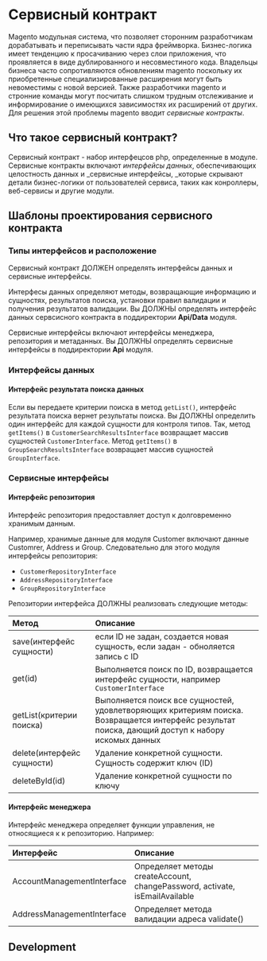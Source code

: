 # Сервисный контракт

Magento модульная система, что позволяет сторонним разработчикам дорабатывать и переписывать части ядра фреймворка. Бизнес-логика имеет тенденцию к просачиванию через слои приложения, что проявляется в виде дублированного и несовместиного кода. Владельцы бизнеса часто сопротивляются обновлениям magento поскольку их приобретенные специализированные расширения могут быть невоместимы с новой версией. Также разработчики magento и стронние команды могут посчитать слишком трудным отслеживание и информирование о имеющихся зависимостях их расширений от других. Для решения этой проблемы magento вводит _сервисные контракты_.

## Что такое сервисный контракт?

Сервисный контракт - набор интерфецсов php, определенные в модуле. Сервисные контракты включают _интерфейсы данных_, обеспечивающих целостность данных и _сервисные интерфейсы, _которые скрывают детали бизнес-логики от пользователей сервиса, таких как конроллеры, веб-сервисы и другие модули.

## Шаблоны проектирования сервисного контракта

### Типы интерфейсов и расположение

Сервисный контракт ДОЛЖЕН определять интерфейсы данных и сервисные интерфейсы.

Интерфесы данных определяют методы, возвращающие информацию и сущностях, результатов поиска, установки правил валидации и получения результатов валидации. Вы ДОЛЖНЫ определять интерфейс данных сервсисного контракта в поддиректории **Api/Data** модуля.

Сервисные интерфейсы включают интерфейсы менеджера, репозитория и метаданных. Вы ДОЛЖНЫ определять сервисные интерфейсы в поддиректории **Api** модуля.

### Интерфейсы данных

#### Интерфейс результата поиска данных

Если вы передаете критерии поиска в метод `getList()`, интерфейс результата поиска вернет результаты поиска. Вы ДОЛЖНЫ определить один интерфейс для каждой сущности для контроля типов. Так, метод `getItems()` в `CustomerSearchResultsInterface` возвращает массив сущностей `CustomerInterface`. Метод `getItems()` в `GroupSearchResultsInterface` возвращает массив сущностей `GroupInterface`.

### Сервисные интерфейсы

#### Интерфейс репозитория

Интерфейс репозитория предоставляет доступ к долговременно хранимым данным.

Например, хранимые данные для модуля Customer включают данные Customrer, Address и Group. Следовательно для этого модуля интерфейсы репозитория:

* `CustomerRepositoryInterface`
* `AddressRepositoryInterface`
* `GroupRepositoryInterface`

Репозитории интерфейса ДОЛЖНЫ реализовать следующие методы:

| Метод | Описание |
| :--- | :--- |
| save\(интерфейс сущности\) | если ID не задан, создается новая сущность, если задан - обноляется запись с  ID |
| get\(id\) | Выполняется поиск по ID, возвращается интерфейс сущности, например `CustomerInterface` |
| getList\(критерии поиска\) | Выполняется поиск все сущностей, удовлетворяющих критериям поиска. Возвращается интерфейс результат поиска, дающий доступ к набору искомых данных |
| delete\(интерфейс сущности\) | Удаление конкретной сущности. Сущность содержит ключ \(ID\) |
| deleteById\(id\) | Удаление конкретной сущности по ключу |

#### Интерфейс менеджера

Интерфейс менеджера определяет функции управления, не относящиеся к к репозиторию. Например:

| Интерфейс | Описание |
| :--- | :--- |
| AccountManagementInterface | Определяет методы createAccount, changePassword, activate, isEmailAvailable |
| AddressManagementInterface | Определяет метода валидации адреса validate\(\) |



## Development



